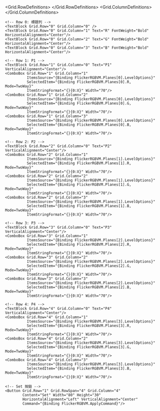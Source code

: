 <!-- ▼ Flicker RGB Control GroupBox ▼ -->
<GroupBox Header="Flicker Plane RGB Level"
          Visibility="{Binding IsFlickerRGBVisible, Converter={utilityConv:BoolToVisibilityConverter}}"
          Margin="0,12,0,0">
  <Grid Margin="8">
    <Grid.RowDefinitions>
      <RowDefinition Height="Auto"/>
      <RowDefinition Height="Auto"/>
      <RowDefinition Height="Auto"/>
      <RowDefinition Height="Auto"/>
      <RowDefinition Height="Auto"/>
    </Grid.RowDefinitions>
    <Grid.ColumnDefinitions>
      <ColumnDefinition Width="40"/>   <!-- 標籤 (P1..P4) -->
      <ColumnDefinition Width="80"/>   <!-- R -->
      <ColumnDefinition Width="80"/>   <!-- G -->
      <ColumnDefinition Width="80"/>   <!-- B -->
      <ColumnDefinition Width="*"/>    <!-- Set 按鈕 -->
    </Grid.ColumnDefinitions>

    <!-- Row 0: 標題列 -->
    <TextBlock Grid.Row="0" Grid.Column="0" />
    <TextBlock Grid.Row="0" Grid.Column="1" Text="R" FontWeight="Bold" HorizontalAlignment="Center"/>
    <TextBlock Grid.Row="0" Grid.Column="2" Text="G" FontWeight="Bold" HorizontalAlignment="Center"/>
    <TextBlock Grid.Row="0" Grid.Column="3" Text="B" FontWeight="Bold" HorizontalAlignment="Center"/>

    <!-- Row 1: P1 -->
    <TextBlock Grid.Row="1" Grid.Column="0" Text="P1" VerticalAlignment="Center"/>
    <ComboBox Grid.Row="1" Grid.Column="1"
              ItemsSource="{Binding FlickerRGBVM.Planes[0].LevelOptions}"
              SelectedItem="{Binding FlickerRGBVM.Planes[0].R, Mode=TwoWay}"
              ItemStringFormat="{}{0:X}" Width="70"/>
    <ComboBox Grid.Row="1" Grid.Column="2"
              ItemsSource="{Binding FlickerRGBVM.Planes[0].LevelOptions}"
              SelectedItem="{Binding FlickerRGBVM.Planes[0].G, Mode=TwoWay}"
              ItemStringFormat="{}{0:X}" Width="70"/>
    <ComboBox Grid.Row="1" Grid.Column="3"
              ItemsSource="{Binding FlickerRGBVM.Planes[0].LevelOptions}"
              SelectedItem="{Binding FlickerRGBVM.Planes[0].B, Mode=TwoWay}"
              ItemStringFormat="{}{0:X}" Width="70"/>

    <!-- Row 2: P2 -->
    <TextBlock Grid.Row="2" Grid.Column="0" Text="P2" VerticalAlignment="Center"/>
    <ComboBox Grid.Row="2" Grid.Column="1"
              ItemsSource="{Binding FlickerRGBVM.Planes[1].LevelOptions}"
              SelectedItem="{Binding FlickerRGBVM.Planes[1].R, Mode=TwoWay}"
              ItemStringFormat="{}{0:X}" Width="70"/>
    <ComboBox Grid.Row="2" Grid.Column="2"
              ItemsSource="{Binding FlickerRGBVM.Planes[1].LevelOptions}"
              SelectedItem="{Binding FlickerRGBVM.Planes[1].G, Mode=TwoWay}"
              ItemStringFormat="{}{0:X}" Width="70"/>
    <ComboBox Grid.Row="2" Grid.Column="3"
              ItemsSource="{Binding FlickerRGBVM.Planes[1].LevelOptions}"
              SelectedItem="{Binding FlickerRGBVM.Planes[1].B, Mode=TwoWay}"
              ItemStringFormat="{}{0:X}" Width="70"/>

    <!-- Row 3: P3 -->
    <TextBlock Grid.Row="3" Grid.Column="0" Text="P3" VerticalAlignment="Center"/>
    <ComboBox Grid.Row="3" Grid.Column="1"
              ItemsSource="{Binding FlickerRGBVM.Planes[2].LevelOptions}"
              SelectedItem="{Binding FlickerRGBVM.Planes[2].R, Mode=TwoWay}"
              ItemStringFormat="{}{0:X}" Width="70"/>
    <ComboBox Grid.Row="3" Grid.Column="2"
              ItemsSource="{Binding FlickerRGBVM.Planes[2].LevelOptions}"
              SelectedItem="{Binding FlickerRGBVM.Planes[2].G, Mode=TwoWay}"
              ItemStringFormat="{}{0:X}" Width="70"/>
    <ComboBox Grid.Row="3" Grid.Column="3"
              ItemsSource="{Binding FlickerRGBVM.Planes[2].LevelOptions}"
              SelectedItem="{Binding FlickerRGBVM.Planes[2].B, Mode=TwoWay}"
              ItemStringFormat="{}{0:X}" Width="70"/>

    <!-- Row 4: P4 -->
    <TextBlock Grid.Row="4" Grid.Column="0" Text="P4" VerticalAlignment="Center"/>
    <ComboBox Grid.Row="4" Grid.Column="1"
              ItemsSource="{Binding FlickerRGBVM.Planes[3].LevelOptions}"
              SelectedItem="{Binding FlickerRGBVM.Planes[3].R, Mode=TwoWay}"
              ItemStringFormat="{}{0:X}" Width="70"/>
    <ComboBox Grid.Row="4" Grid.Column="2"
              ItemsSource="{Binding FlickerRGBVM.Planes[3].LevelOptions}"
              SelectedItem="{Binding FlickerRGBVM.Planes[3].G, Mode=TwoWay}"
              ItemStringFormat="{}{0:X}" Width="70"/>
    <ComboBox Grid.Row="4" Grid.Column="3"
              ItemsSource="{Binding FlickerRGBVM.Planes[3].LevelOptions}"
              SelectedItem="{Binding FlickerRGBVM.Planes[3].B, Mode=TwoWay}"
              ItemStringFormat="{}{0:X}" Width="70"/>

    <!-- Set 按鈕 -->
    <Button Grid.Row="1" Grid.RowSpan="4" Grid.Column="4"
            Content="Set" Width="80" Height="30"
            HorizontalAlignment="Left" VerticalAlignment="Center"
            Command="{Binding FlickerRGBVM.ApplyCommand}"/>
  </Grid>
</GroupBox>